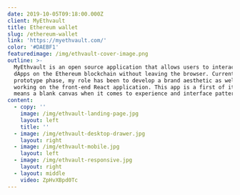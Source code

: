 ```yaml
---
date: 2019-10-05T09:18:00.000Z
client: MyEthvault
title: Ethereum wallet
slug: /ethereum-wallet
link: 'https://myethvault.com/'
color: '#DAEBF1'
featuredimage: /img/ethvault-cover-image.png
outline: >-
  MyEthvault is an open source application that allows users to interact with
  dApps on the Ethereum blockchain without leaving the browser. Currently in the
  prototype phase, my role has been to develop a brand aesthetic as well as
  working on the front-end React application. This app is a first of its which
  means a blank canvas when it comes to experience and interface patterns.
content:
  - copy: ''
    image: /img/ethvault-landing-page.jpg
    layout: left
    title: ''
  - image: /img/ethvault-desktop-drawer.jpg
    layout: right
  - image: /img/ethvault-mobile.jpg
    layout: left
  - image: /img/ethvault-responsive.jpg
    layout: right
  - layout: middle
    video: ZpHvXBpd0Tc
---
```


